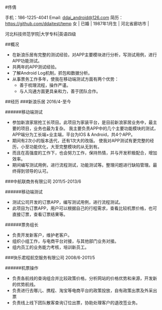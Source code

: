 #佟倩

手机：186-1225-4041
Email: ddai_android@126.com
简历：https://github.com/ddaitest/temp
女 | 已婚 | 1987年1月生 | 河北省廊坊市 |

河北科技师范学院|大学专科|英语四级

##概况
- 在新浪乐居有完整的测试经验，对APP主要模块进行分析，写测试用例，进行APP功能测试。
- 共两年的APP测试经验。
- 了解Android Log机制，抓包和数据分析。
- 从事票务工作多年，使我在移动端测试方面有两个优势：
	- 善于梳理流程，操作严谨。
	- 与人沟通方面更具亲和力，善于团队合作。

##经历
###新浪乐居   2016/4-至今

######移动端测试

- 参加新浪家居抢工长项目。此项目为家装平台，是目前新浪家居业务中，最主要的项目，业务也最为复杂。 我主要负责APP中的几个主要功能模块的测试，APP端分为工长端+业主端，平台为IOS & Android，共4个APP。
- 期间有2次小的版本迭代，还有1次大的改版。 使我对APP测试有更完整的经历，小至功能优化，大至完整模块的从无到有。
- 而且在高强度的工作下，也会努力工作，保持热情，并与开发积极配合，增加效率。
- 期间编写测试用例，进行流程测试，功能测试等。整理问题进行缺陷管理。最终得到领导的认可。

###中航联商务有限公司   2011/5-2013/6

######移动端测试

- 测试公司开发的订票APP，编写测试用例，进行流程测试。
- 此项目为订票APP，用户可以根据自己的行程需求，查看比较机票价格，也可直接订票，查看订票结果等。

######票务组长

- 负责开发新客户，维护老客户。
- 组织小组工作，与电商平台对接，与其他部门业务对接。
- 组内员工的业务能力考核，培训新员工。

###快乐君程航空服务有限公司   2008/6-2011/5

######机票操作

- 负责各航线的查询组合并比较政策价格，分析网站的价格优势和来源，开发新的优势航线。
- 负责进行去哪儿、携程、淘宝等电商平台的政策投放，自有政策出票及外采出票
- 负责线上线下团队散客查询订位出票，协助处理客户的退改签业务。


